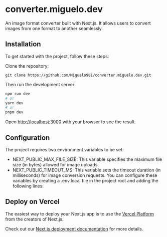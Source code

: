# converter.miguelo.dev

An image format converter built with Next.js. It allows users to convert images from one format to another seamlessly.

## Installation

To get started with the project, follow these steps:

Clone the repository:

```shell
git clone https://github.com/Miguelo981/converter.miguelo.dev.git
```

Then run the development server:

```bash
npm run dev
# or
yarn dev
# or
pnpm dev
```

Open [http://localhost:3000](http://localhost:3000) with your browser to see the result.

## Configuration

The project requires two environment variables to be set:

- NEXT_PUBLIC_MAX_FILE_SIZE: This variable specifies the maximum file size (in bytes) allowed for image uploads.
- NEXT_PUBLIC_TIMEOUT_MS: This variable sets the timeout duration (in milliseconds) for image conversion requests.
You can configure these variables by creating a .env.local file in the project root and adding the following lines:

## Deploy on Vercel

The easiest way to deploy your Next.js app is to use the [Vercel Platform](https://vercel.com/new?utm_medium=default-template&filter=next.js&utm_source=create-next-app&utm_campaign=create-next-app-readme) from the creators of Next.js.

Check out our [Next.js deployment documentation](https://nextjs.org/docs/deployment) for more details.
